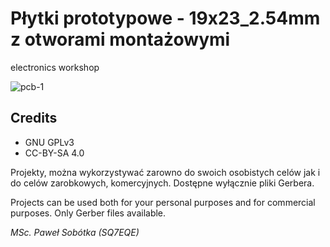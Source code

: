 # Płytki prototypowe - 19x23_2.54mm z otworami montażowymi
electronics workshop

![pcb-1](/prototype-board/board-1/board-2.png)

## Credits

- GNU GPLv3
- CC-BY-SA 4.0

Projekty, można wykorzystywać zarowno do swoich osobistych celów jak i do celów zarobkowych, komercyjnych. Dostępne wyłącznie pliki Gerbera.

Projects can be used both for your personal purposes and for commercial purposes. Only Gerber files available.

_MSc. Paweł Sobótka (SQ7EQE)_
